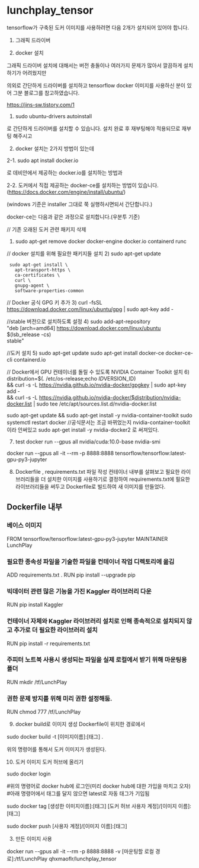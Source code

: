# lunchplay_tensor

tensorflow가 구축된 도커 이미지를 사용하려면
다음 2개가 설치되어 있어야 합니다.

1. 그래픽 드라이버

2. docker 설치

그래픽 드라이버 설치에 대해서는 버전 충돌이나 여러가지 문제가 많아서 깔끔하게 설치하기가 어려웠지만 

의외로 간단하게 드라이버를 설치하고 tensorflow docker 이미지를 사용하신 분이 있어 그분 블로그를 참고하였습니다.

https://jins-sw.tistory.com/1


1. sudo ubuntu-drivers autoinstall

로 간단하게 드라이버를 설치할 수 있습니다. 설치 완료 후 재부팅해야 적용되므로 재부팅 해주시고


2. docker 설치는 2가지 방법이 있는데

2-1. sudo apt install docker.io 

로 데비안에서 제공하는 docker.io를 설치하는 방법과

2-2. 도커에서 직접 제공하는 docker-ce를 설치하는 방법이 있습니다.(https://docs.docker.com/engine/install/ubuntu/)

(windows 기준은 installer 그대로 쭉 실행하시면되서 간단합니다.)

  docker-ce는 다음과 같은 과정으로 설치합니다.(우분투 기준) 
  
  // 기존 오래된 도커 관련 패키지 삭제
  1) sudo apt-get remove docker docker-engine docker.io containerd runc  
  
  // docker 설치를 위해 필요한 패키지들 설치
  2) sudo apt-get update

     sudo apt-get install \
       apt-transport-https \
       ca-certificates \
       curl \
       gnupg-agent \
       software-properties-common
  // Docker 공식 GPG 키 추가
  3) curl -fsSL https://download.docker.com/linux/ubuntu/gpg | sudo apt-key add -
  
  //stable 버전으로 설치하도록 설정
  4) sudo add-apt-repository \
   "deb [arch=amd64] https://download.docker.com/linux/ubuntu \
   $(lsb_release -cs) \
   stable"
  
  //도커 설치
  5) sudo apt-get update
     sudo apt-get install docker-ce docker-ce-cli containerd.io

  // Docker에서 GPU 컨테이너를 돌릴 수 있도록 NVIDIA Container Toolkit 설치
  6) distribution=$(. /etc/os-release;echo $ID$VERSION_ID) \
   && curl -s -L https://nvidia.github.io/nvidia-docker/gpgkey | sudo apt-key add - \
   && curl -s -L https://nvidia.github.io/nvidia-docker/$distribution/nvidia-docker.list | sudo tee       /etc/apt/sources.list.d/nvidia-docker.list
   
   sudo apt-get update && sudo apt-get install -y nvidia-container-toolkit
   sudo systemctl restart docker
   //공식문서는 조금 바뀌었는지 nvidia-container-toolkit이라 안써있고 sudo apt-get install -y nvidia-docker2 로 써져있다. 
   
  7) test
  docker run --gpus all nvidia/cuda:10.0-base nvidia-smi
  
  docker run --gpus all -it --rm -p 8888:8888 tensorflow/tensorflow:latest-gpu-py3-jupyter
   
  8) Dockerfile , requirements.txt 파일 작성
  컨테이너 내부를 살펴보고 필요한 라이브러리들을 더 설치한 이미지를 사용하기로 결정하여 requirements.txt에 필요한 라이브러리들을
  써두고 Dockerfile로 빌드하여 새 이미지를 만들었다. 
  
## Dockerfile 내부
### 베이스 이미지
FROM tensorflow/tensorflow:latest-gpu-py3-jupyter
MAINTAINER LunchPlay
### 필요한 종속성 파일을 기술한 파일을 컨테이너 작업 디렉토리에 옮김
ADD requirements.txt . 
RUN pip install --upgrade pip
### 빅데이터 관련 많은 기능을 가진 Kaggler 라이브러리 다운
RUN pip install Kaggler
### 컨테이너 자체와 Kaggler 라이브러리 설치로 인해 종속적으로 설치되지 않고 추가로 더 필요한 라이브러리 설치
RUN pip install -r requirements.txt
### 주피터 노트북 사용시 생성되는 파일을 실제 로컬에서 받기 위해 마운팅용 폴더
RUN mkdir /tf/LunchPlay
### 권한 문제 방지를 위해 미리 권한 설정해둠.
RUN chmod 777 /tf/LunchPlay

9) docker build로 이미지 생성
Dockerfile이 위치한 경로에서 

sudo docker build -t [이미지이름]:[태그] .

위의 명령어를 통해서 도커 이미지가 생성된다. 

10) 도커 이미지 도커 허브에 올리기

sudo docker login 

#위의 명령어로 docker hub에 로그인(미리 docker hub에 대한 가입을 마치고 오자)
#아래 명령어에서 태그를 달지 않으면 latest로 자동 태그가 기입됨

sudo docker tag [생성한 이미지이름]:[태그] [도커 허브 사용자 계정]/[이미지 이름]:[태그]

sudo docker push [사용자 계정]/[이미지 이름]:[태그] 



3. 만든 이미지 사용

   
  docker run --gpus all -it --rm -p 8888:8888 -v [마운팅할 로컬 경로]:/tf/LunchPlay qhxmaoflr/lunchplay_tensor
